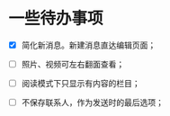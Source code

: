 # 一些待办事项

* [X] 简化新消息。新建消息直达编辑页面；
* [ ] 照片、视频可左右翻面查看；
* [ ] 阅读模式下只显示有内容的栏目；
* [ ] 不保存联系人，作为发送时的最后选项；

